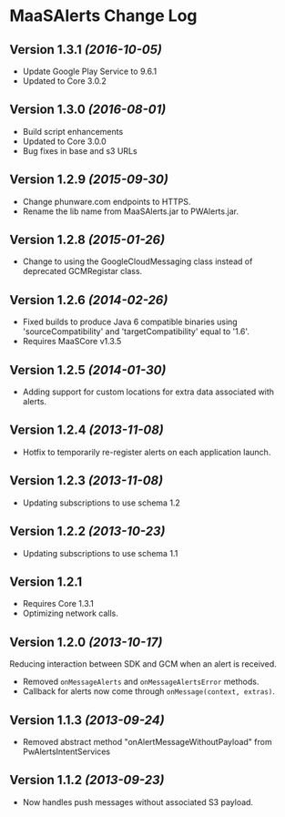 MaaSAlerts Change Log
==========

Version 1.3.1 *(2016-10-05)*
----------------------------
 * Update Google Play Service to 9.6.1
 * Updated to Core 3.0.2

Version 1.3.0 *(2016-08-01)*
----------------------------
 * Build script enhancements
 * Updated to Core 3.0.0
 * Bug fixes in base and s3 URLs

Version 1.2.9 *(2015-09-30)*
----------------------------
 * Change phunware.com endpoints to HTTPS.
 * Rename the lib name from MaaSAlerts.jar to PWAlerts.jar.

Version 1.2.8 *(2015-01-26)*
----------------------------
 * Change to using the GoogleCloudMessaging class instead of deprecated GCMRegistar class.

Version 1.2.6 *(2014-02-26)*
----------------------------
 * Fixed builds to produce Java 6 compatible binaries using 'sourceCompatibility' and 'targetCompatibility' equal to '1.6'.
 * Requires MaaSCore v1.3.5

Version 1.2.5 *(2014-01-30)*
----------------------------
 * Adding support for custom locations for extra data associated with alerts.

Version 1.2.4 *(2013-11-08)*
----------------------------
 * Hotfix to temporarily re-register alerts on each application launch.

Version 1.2.3 *(2013-11-08)*
----------------------------
 * Updating subscriptions to use schema 1.2

Version 1.2.2 *(2013-10-23)*
----------------------------
 * Updating subscriptions to use schema 1.1

Version 1.2.1
----------------------------
 * Requires Core 1.3.1
 * Optimizing network calls.

Version 1.2.0 *(2013-10-17)*
----------------------------
Reducing interaction between SDK and GCM when an alert is received.
 * Removed `onMessageAlerts` and `onMessageAlertsError` methods.
 * Callback for alerts now come through `onMessage(context, extras)`.

Version 1.1.3 *(2013-09-24)*
----------------------------
 * Removed abstract method "onAlertMessageWithoutPayload" from PwAlertsIntentServices

Version 1.1.2 *(2013-09-23)*
----------------------------
 * Now handles push messages without associated S3 payload.
